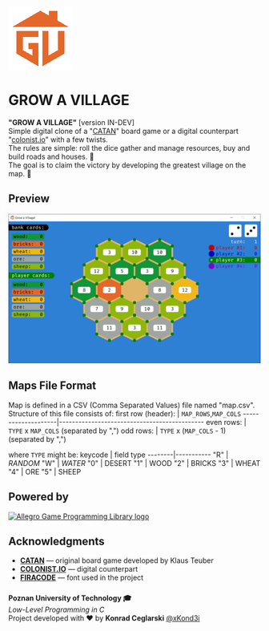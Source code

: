 ![Logo](logo_mini.png)

# GROW A VILLAGE

**"GROW A VILLAGE"** [version IN-DEV]\
Simple digital clone of a "[CATAN](https://en.wikipedia.org/wiki/Catan)" board game or a digital counterpart "[colonist.io](https://colonist.io/)" with a few twists. \
The rules are simple: roll the dice
gather and manage resources, buy and build roads and houses. 🎲 \
The goal is to claim the victory by developing the greatest village on the map. 👑

## Preview

  ![Preview](preview.png)

## Maps File Format
Map is defined in a CSV (Comma Separated Values) file named "map.csv". \
Structure of this file consists of:
first row (header): | `MAP_ROWS`,`MAP_COLS`
--------------------|---------------------------------------------
even rows:          | `TYPE` x `MAP_COLS` (separated by ",")
odd rows:           | `TYPE` x (`MAP_COLS` - 1) (separated by ",")

where `TYPE` might be:
keycode | field type
--------|-----------
"R"     | *RANDOM*
"W"     | *WATER*
"0"     | DESERT
"1"     | WOOD
"2"     | BRICKS
"3"     | WHEAT
"4"     | ORE
"5"     | SHEEP

## Powered by

  [![Allegro Game Programming Library logo](https://liballeg.org/images/logo.png)](https://liballeg.org/)

## Acknowledgments

  - **[CATAN](https://en.wikipedia.org/wiki/Catan)** — original board game developed by Klaus Teuber
  - **[COLONIST.IO](https://colonist.io/)** — digital counterpart
  - **[FIRACODE](https://github.com/tonsky/FiraCode)** — font used in the project

### <!-- Footer -->
**Poznan University of Technology 🎓** \
*Low-Level Programming in C* \
Project developed with ❤ by **Konrad Ceglarski** [@xKond3i](https://github.com/xkond3i)
